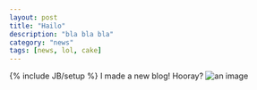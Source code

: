 ```yaml
---
layout: post
title: "Hailo"
description: "bla bla bla"
category: "news"
tags: [news, lol, cake]
---
```

{% include JB/setup %}
I made a new blog! Hooray?
<img src="http://i.imgur.com/0iQLURU.jpg" alt="an image" class="img-polaroid" >